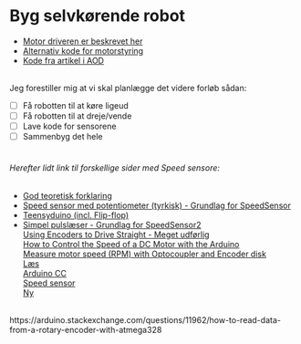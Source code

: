 # Byg selvkørende robot


- [Motor driveren er beskrevet her](https://www.bananarobotics.com/shop/How-to-use-the-HG7881-(L9110)-Dual-Channel-Motor-Driver-Module)<br />
- [Alternativ kode for motorstyring](http://diyprojects.eu/how-to-use-h-bridge-hg7881-with-external-power-supply-and-arduino/)<br />
- [Kode fra artikel i AOD](https://github.com/kneth/ArduRobo)<br />
<br />
Jeg forestiller mig at vi skal planlægge det videre forløb sådan:

- [ ] Få robotten til at køre ligeud
- [ ] Få robotten til at dreje/vende
- [ ] Lave kode for sensorene
- [ ] Sammenbyg det hele
<br /><br />

###### Herefter lidt link til forskellige sider med Speed sensore:<br />
- [God teoretisk forklaring](http://howtomechatronics.com/tutorials/arduino/arduino-dc-motor-control-tutorial-l298n-pwm-h-bridge/)<br />
- [Speed sensor med potentiometer (tyrkisk) - Grundlag for SpeedSensor](http://make.robimek.com/lm393-ir-speed-sensor-using/)<br />
- [Teensyduino (incl. Flip-flop)](https://www.pjrc.com/teensy/td_libs_Encoder.html)<br />
- [Simpel pulslæser - Grundlag for SpeedSensor2](http://www.electroschematics.com/10494/arduino-optical-position-rotary-encoder/)<br />
[Using Encoders to Drive Straight - Meget udførlig](http://www.robotc.net/wikiarchive/Tutorials/Arduino_Projects/Mobile_Robotics/VEX/Using_encoders_to_drive_straight)<br />
[How to Control the Speed of a DC Motor with the Arduino](http://www.dummies.com/computers/arduino/how-to-control-the-speed-of-a-dc-motor-with-the-arduino/)<br />
[Measure motor speed (RPM) with Optocoupler and Encoder disk](https://create.arduino.cc/projecthub/mitov/measure-motor-speed-rpm-with-optocoupler-and-encoder-disk-c3a0e4)<br />
[Læs](https://brainy-bits.com/blogs/tutorials/speed-sensor-with-arduino)<br />
[Arduino CC](http://playground.arduino.cc/Main/RotaryEncoders#Example16)<br />
[Speed sensor](https://www.robotshop.com/blog/en/rc-speed-controller-esc-arduino-library-20470)<br />
[Ny](http://www.nutsvolts.com/magazine/article/smileys_workshop_an_avr_c_programming_series_part_17)<br />
<br />
https://arduino.stackexchange.com/questions/11962/how-to-read-data-from-a-rotary-encoder-with-atmega328<br />

